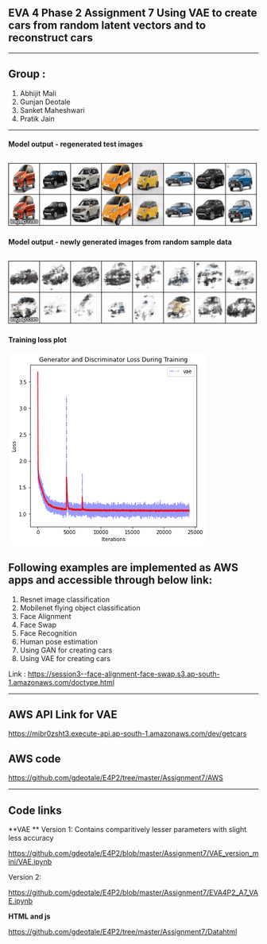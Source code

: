
## EVA 4 Phase 2 Assignment 7 Using VAE to create cars from random latent vectors and to reconstruct cars
------------------------------------------------------------------------------------------------------------

## Group : 
1. Abhijit Mali
2. Gunjan Deotale
3. Sanket Maheshwari
4. Pratik Jain

------------------------------------------------------------------------------------------------------------

#### Model output - regenerated test images

![](https://github.com/gdeotale/E4P2/blob/master/Assignment7/ReadmeImages/reconstruction.gif)
------------------------------------------------------------------------------------------------------------

#### Model output - newly generated images from random sample data

![](https://github.com/gdeotale/E4P2/blob/master/Assignment7/ReadmeImages/new_generation.gif)
------------------------------------------------------------------------------------------------------------

#### Training loss plot

![](https://github.com/gdeotale/E4P2/blob/master/Assignment7/ReadmeImages/download.png)

## Following examples are implemented as AWS apps and accessible through below link:
1. Resnet image classification
2. Mobilenet flying object classification
3. Face Alignment
4. Face Swap
5. Face Recognition
6. Human pose estimation
7. Using GAN for creating cars
8. Using VAE for creating cars

Link : https://session3--face-alignment-face-swap.s3.ap-south-1.amazonaws.com/doctype.html

------------------------------------------------------------------------------------------------------------

## AWS API Link for VAE

https://mibr0zsht3.execute-api.ap-south-1.amazonaws.com/dev/getcars

## AWS code

https://github.com/gdeotale/E4P2/tree/master/Assignment7/AWS

-----------------------------------------------------------------------------------------------------------------------------
## Code links
**VAE **
Version 1:
Contains comparitively lesser parameters with slight less accuracy

https://github.com/gdeotale/E4P2/blob/master/Assignment7/VAE_version_mini/VAE.ipynb

Version 2:

https://github.com/gdeotale/E4P2/blob/master/Assignment7/EVA4P2_A7_VAE.ipynb

**HTML and js**

https://github.com/gdeotale/E4P2/tree/master/Assignment7/Datahtml
